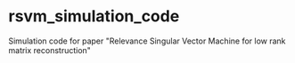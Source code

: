 # rsvm_simulation_code
Simulation code for paper "Relevance Singular Vector Machine for low rank matrix reconstruction"
